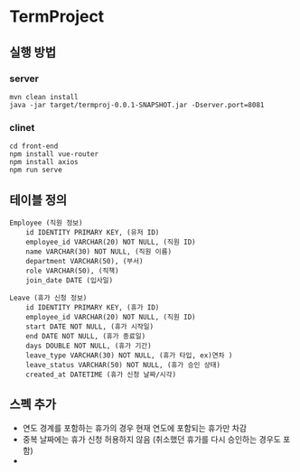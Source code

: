 # TermProject

## 실행 방법
### server
```shell script
mvn clean install
java -jar target/termproj-0.0.1-SNAPSHOT.jar -Dserver.port=8081
```
### clinet
```shell script
cd front-end
npm install vue-router
npm install axios
npm run serve
```

## 테이블 정의
```
Employee (직원 정보)
    id IDENTITY PRIMARY KEY, (유저 ID)
    employee_id VARCHAR(20) NOT NULL, (직원 ID)
    name VARCHAR(30) NOT NULL, (직원 이름)
    department VARCHAR(50), (부서)
    role VARCHAR(50), (직책)
    join_date DATE (입사일)
```

```
Leave (휴가 신청 정보)
    id IDENTITY PRIMARY KEY, (휴가 ID)
    employee_id VARCHAR(20) NOT NULL, (직원 ID)
    start DATE NOT NULL, (휴가 시작일)
    end DATE NOT NULL, (휴가 종료일)
    days DOUBLE NOT NULL, (휴가 기간)
    leave_type VARCHAR(30) NOT NULL, (휴가 타입, ex)연차 )
    leave_status VARCHAR(50) NOT NULL, (휴가 승인 상태)
    created_at DATETIME (휴가 신청 날짜/시각)
```

## 스펙 추가
- 연도 경계를 포함하는 휴가의 경우 현재 연도에 포함되는 휴가만 차감
- 중복 날짜에는 휴가 신청 허용하지 않음 (취소했던 휴가를 다시 승인하는 경우도 포함)
- 